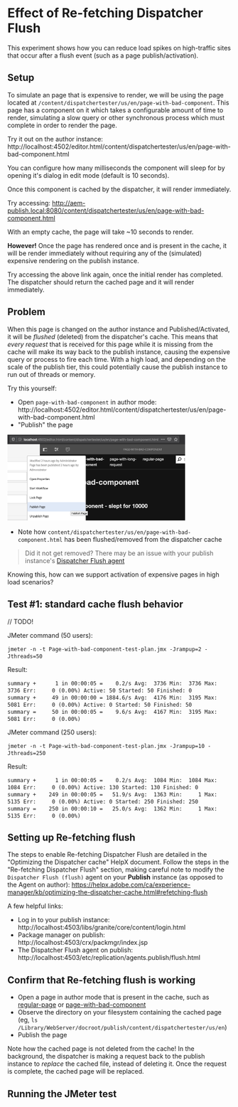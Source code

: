 # Effect of Re-fetching Dispatcher Flush

This experiment shows how you can reduce load spikes on high-traffic sites that occur after a flush event (such as a page publish/activation).

## Setup

To simulate an page that is expensive to render, we will be using the page located at `/content/dispatchertester/us/en/page-with-bad-component`. This page has a component on it which takes a configurable amount of time to render, simulating a slow query or other synchronous process which must complete in order to render the page.

Try it out on the author instance: http://localhost:4502/editor.html/content/dispatchertester/us/en/page-with-bad-component.html

You can configure how many milliseconds the component will sleep for by opening it's dialog in edit mode (default is 10 seconds).

Once this component is cached by the dispatcher, it will render immediately. 

Try accessing: http://aem-publish.local:8080/content/dispatchertester/us/en/page-with-bad-component.html

With an empty cache, the page will take ~10 seconds to render.

**However!** Once the page has rendered once and is present in the cache, it will be render immediately without requiring any of the (simulated) expensive rendering on the publish instance.

Try accessing the above link again, once the initial render has completed. The dispatcher should return the cached page and it will render immediately.


## Problem

When this page is changed on the author instance and Published/Activated, it will be *flushed* (deleted) from the dispatcher's cache. This means that *every request* that is received for this page while it is missing from the cache will make its way back to the publish instance, causing the expensive query or process to fire each time. With a high load, and depending on the scale of the publish tier, this could potentially cause the publish instance to run out of threads or memory.

Try this yourself:

- Open `page-with-bad-component` in author mode: http://localhost:4502/editor.html/content/dispatchertester/us/en/page-with-bad-component.html
- "Publish" the page

<img src="../img/publish-page.png" width="400">

- Note how `content/dispatchertester/us/en/page-with-bad-component.html` has been flushed/removed from the dispatcher cache

> Did it not get removed? There may be an issue with your publish instance's [Dispatcher Flush agent](../../docs/Flush-agent-setup.md)

Knowing this, how can we support activation of expensive pages in high load scenarios?

## Test #1: standard cache flush behavior

// TODO!

JMeter command (50 users): 

```
jmeter -n -t Page-with-bad-component-test-plan.jmx -Jrampup=2 -Jthreads=50
```

Result:

```
summary +      1 in 00:00:05 =    0.2/s Avg:  3736 Min:  3736 Max:  3736 Err:     0 (0.00%) Active: 50 Started: 50 Finished: 0
summary +     49 in 00:00:00 = 1884.6/s Avg:  4176 Min:  3195 Max:  5081 Err:     0 (0.00%) Active: 0 Started: 50 Finished: 50
summary =     50 in 00:00:05 =    9.6/s Avg:  4167 Min:  3195 Max:  5081 Err:     0 (0.00%)
```

JMeter command (250 users):

```
jmeter -n -t Page-with-bad-component-test-plan.jmx -Jrampup=10 -Jthreads=250
```

Result:

```
summary +      1 in 00:00:05 =    0.2/s Avg:  1084 Min:  1084 Max:  1084 Err:     0 (0.00%) Active: 130 Started: 130 Finished: 0
summary +    249 in 00:00:05 =   51.9/s Avg:  1363 Min:     1 Max:  5135 Err:     0 (0.00%) Active: 0 Started: 250 Finished: 250
summary =    250 in 00:00:10 =   25.0/s Avg:  1362 Min:     1 Max:  5135 Err:     0 (0.00%)
```

## Setting up Re-fetching flush

The steps to enable Re-fetching Dispatcher Flush are detailed in the "Optimizing the Dispatcher cache" HelpX document. Follow the steps in the "Re-fetching Dispatcher Flush" section, making careful note to modify the `Dispatcher Flush (flush)` agent on your **Publish** instance (as opposed to the Agent on author): https://helpx.adobe.com/ca/experience-manager/kb/optimizing-the-dispatcher-cache.html#refetching-flush

A few helpful links:

- Log in to your publish instance: http://localhost:4503/libs/granite/core/content/login.html
- Package manager on publish: http://localhost:4503/crx/packmgr/index.jsp
- The Dispatcher Flush agent on publish: http://localhost:4503/etc/replication/agents.publish/flush.html

## Confirm that Re-fetching flush is working

- Open a page in author mode that is present in the cache, such as [regular-page](http://localhost:4502/editor.html/content/dispatchertester/us/en/regular-page.html) or [page-with-bad-component](http://localhost:4502/editor.html/content/dispatchertester/us/en/page-with-bad-component.html)
- Observe the directory on your filesystem containing the cached page (eg, `ls /Library/WebServer/docroot/publish/content/dispatchertester/us/en`)
- Publish the page

Note how the cached page is not deleted from the cache! In the background, the dispatcher is making a request back to the publish instance to _replace_ the cached file, instead of deleting it. Once the request is complete, the cached page will be replaced.

## Running the JMeter test


